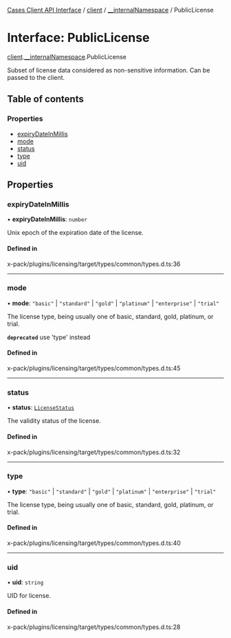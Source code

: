 [Cases Client API Interface](../README.md) / [client](../modules/client.md) / [\_\_internalNamespace](../modules/client.__internalNamespace.md) / PublicLicense

# Interface: PublicLicense

[client](../modules/client.md).[__internalNamespace](../modules/client.__internalNamespace.md).PublicLicense

Subset of license data considered as non-sensitive information.
Can be passed to the client.

## Table of contents

### Properties

- [expiryDateInMillis](client.__internalNamespace.PublicLicense.md#expirydateinmillis)
- [mode](client.__internalNamespace.PublicLicense.md#mode)
- [status](client.__internalNamespace.PublicLicense.md#status)
- [type](client.__internalNamespace.PublicLicense.md#type)
- [uid](client.__internalNamespace.PublicLicense.md#uid)

## Properties

### expiryDateInMillis

• **expiryDateInMillis**: `number`

Unix epoch of the expiration date of the license.

#### Defined in

x-pack/plugins/licensing/target/types/common/types.d.ts:36

___

### mode

• **mode**: ``"basic"`` \| ``"standard"`` \| ``"gold"`` \| ``"platinum"`` \| ``"enterprise"`` \| ``"trial"``

The license type, being usually one of basic, standard, gold, platinum, or trial.

**`deprecated`** use 'type' instead

#### Defined in

x-pack/plugins/licensing/target/types/common/types.d.ts:45

___

### status

• **status**: [`LicenseStatus`](../modules/client.__internalNamespace.md#licensestatus)

The validity status of the license.

#### Defined in

x-pack/plugins/licensing/target/types/common/types.d.ts:32

___

### type

• **type**: ``"basic"`` \| ``"standard"`` \| ``"gold"`` \| ``"platinum"`` \| ``"enterprise"`` \| ``"trial"``

The license type, being usually one of basic, standard, gold, platinum, or trial.

#### Defined in

x-pack/plugins/licensing/target/types/common/types.d.ts:40

___

### uid

• **uid**: `string`

UID for license.

#### Defined in

x-pack/plugins/licensing/target/types/common/types.d.ts:28
